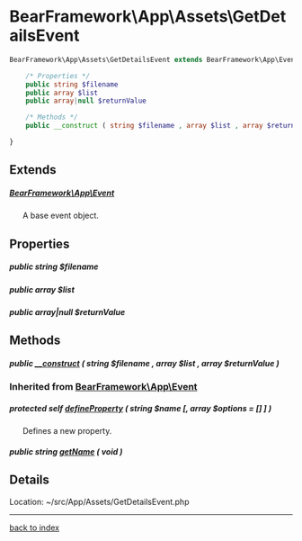 # BearFramework\App\Assets\GetDetailsEvent

```php
BearFramework\App\Assets\GetDetailsEvent extends BearFramework\App\Event {

	/* Properties */
	public string $filename
	public array $list
	public array|null $returnValue

	/* Methods */
	public __construct ( string $filename , array $list , array $returnValue )

}
```

## Extends

##### [BearFramework\App\Event](bearframework.app.event.class.md)

&nbsp;&nbsp;&nbsp;&nbsp;&nbsp;&nbsp;A base event object.

## Properties

##### public string $filename

##### public array $list

##### public array|null $returnValue

## Methods

##### public [__construct](bearframework.app.assets.getdetailsevent.__construct.method.md) ( string $filename , array $list , array $returnValue )

### Inherited from [BearFramework\App\Event](bearframework.app.event.class.md)

##### protected self [defineProperty](bearframework.app.event.defineproperty.method.md) ( string $name [, array $options = [] ] )

&nbsp;&nbsp;&nbsp;&nbsp;&nbsp;&nbsp;Defines a new property.

##### public string [getName](bearframework.app.event.getname.method.md) ( void )

## Details

Location: ~/src/App/Assets/GetDetailsEvent.php

---

[back to index](index.md)

